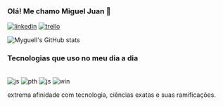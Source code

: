 
### Olá! Me chamo Miguel Juan 👋
[![linkedin](https://img.shields.io/badge/LinkedIn-0077B5?style=for-the-badge&logo=linkedin&logoColor=white)](https://www.linkedin.com/in/miguel-juan-ab64ab25b)
[![trello](https://img.shields.io/badge/Trello-0052CC?style=for-the-badge&logo=trello&logoColor=white)](https://trello.com/u/migubr150/boards)

![Myguell's GitHub stats](https://github-readme-stats.vercel.app/api?username=myguell-juan&show_icons=true&theme=highcontrast)

### Tecnologias que uso no meu dia a dia

<div style="display: inline_block"><br/>
  <img aling="center" alt="js" src="https://img.shields.io/badge/JavaScript-F7DF1E?style=for-the-badge&logo=javascript&logoColor=black" />
  <img aling="center" alt="pth" src="https://img.shields.io/badge/Python-3776AB?style=for-the-badge&logo=python&logoColor=white" />
  <img aling="center" alt="js" src="https://img.shields.io/badge/JavaScript-323330?style=for-the-badge&logo=javascript&logoColor=F7DF1E" />
  <img aling="center" alt="win" src="https://img.shields.io/badge/windows%20terminal-4D4D4D?style=for-the-badge&logo=windows%20terminal&logoColor=white" />
</div>

extrema afinidade com tecnologia, ciências exatas e suas ramificações.
